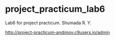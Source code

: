 # project_practicum_lab6
Lab6 for project practicum. Shumada R. Y.


http://project-practicum-andimov.c9users.io/admin
